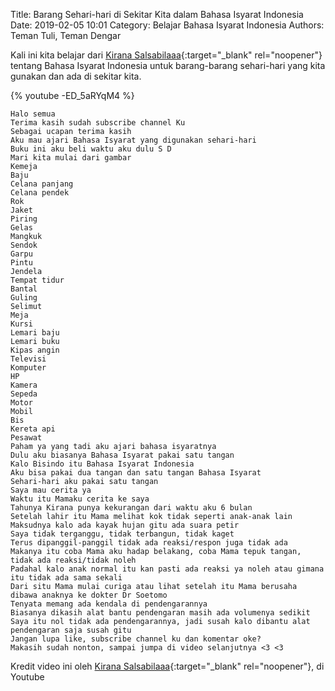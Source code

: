 Title: Barang Sehari-hari di Sekitar Kita dalam Bahasa Isyarat Indonesia
Date: 2019-02-05 10:01
Category: Belajar Bahasa Isyarat Indonesia
Authors: Teman Tuli, Teman Dengar

Kali ini kita belajar dari
[Kirana Salsabilaaa](https://www.youtube.com/channel/UCJUvJ_Sc5hsv8CJPcTG_oyw){:target="_blank" rel="noopener"}
tentang Bahasa Isyarat Indonesia untuk barang-barang sehari-hari yang kita gunakan dan ada di sekitar kita.

{% youtube -ED_5aRYqM4 %}

```
Halo semua
Terima kasih sudah subscribe channel Ku
Sebagai ucapan terima kasih
Aku mau ajari Bahasa Isyarat yang digunakan sehari-hari
Buku ini aku beli waktu aku dulu S D
Mari kita mulai dari gambar
Kemeja
Baju
Celana panjang
Celana pendek
Rok
Jaket
Piring
Gelas
Mangkuk
Sendok
Garpu
Pintu
Jendela
Tempat tidur
Bantal
Guling
Selimut
Meja
Kursi
Lemari baju
Lemari buku
Kipas angin
Televisi
Komputer
HP
Kamera
Sepeda
Motor
Mobil
Bis
Kereta api
Pesawat
Paham ya yang tadi aku ajari bahasa isyaratnya
Dulu aku biasanya Bahasa Isyarat pakai satu tangan
Kalo Bisindo itu Bahasa Isyarat Indonesia
Aku bisa pakai dua tangan dan satu tangan Bahasa Isyarat
Sehari-hari aku pakai satu tangan
Saya mau cerita ya
Waktu itu Mamaku cerita ke saya
Tahunya Kirana punya kekurangan dari waktu aku 6 bulan
Setelah lahir itu Mama melihat kok tidak seperti anak-anak lain
Maksudnya kalo ada kayak hujan gitu ada suara petir
Saya tidak terganggu, tidak terbangun, tidak kaget
Terus dipanggil-panggil tidak ada reaksi/respon juga tidak ada
Makanya itu coba Mama aku hadap belakang, coba Mama tepuk tangan, tidak ada reaksi/tidak noleh
Padahal kalo anak normal itu kan pasti ada reaksi ya noleh atau gimana itu tidak ada sama sekali
Dari situ Mama mulai curiga atau lihat setelah itu Mama berusaha dibawa anaknya ke dokter Dr Soetomo
Tenyata memang ada kendala di pendengarannya
Biasanya dikasih alat bantu pendengaran masih ada volumenya sedikit
Saya itu nol tidak ada pendengarannya, jadi susah kalo dibantu alat pendengaran saja susah gitu
Jangan lupa like, subscribe channel ku dan komentar oke?
Makasih sudah nonton, sampai jumpa di video selanjutnya <3 <3
```

Kredit video ini oleh
[Kirana Salsabilaaa](https://www.youtube.com/channel/UCJUvJ_Sc5hsv8CJPcTG_oyw){:target="_blank" rel="noopener"},
 di Youtube
